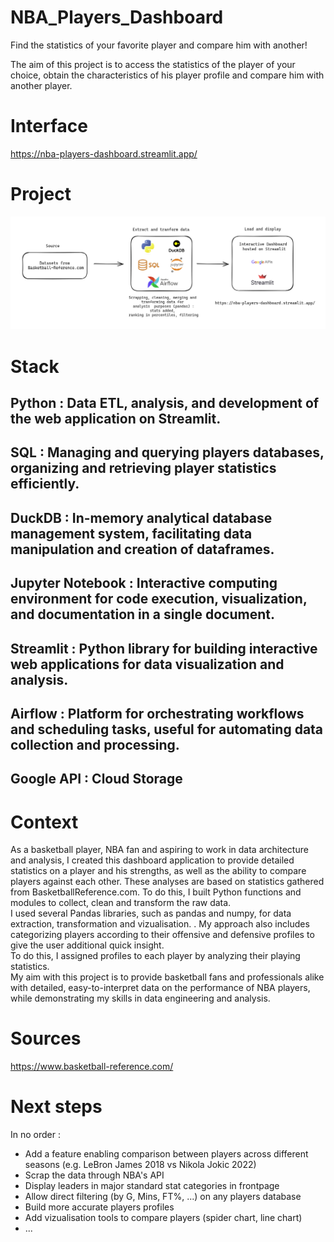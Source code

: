 # NBA_Players_Dashboard
Find the statistics of your favorite player and compare him with another!

The aim of this project is to access the statistics of the player of your choice, obtain the characteristics of his player profile and compare him with another player.

# Interface
https://nba-players-dashboard.streamlit.app/

# Project
![alt text](docs/schema_project.png)

# Stack

## Python : Data ETL, analysis, and development of the web application on Streamlit.
## SQL : Managing and querying players databases, organizing and retrieving player statistics efficiently.
## DuckDB : In-memory analytical database management system, facilitating data manipulation and creation of dataframes.
## Jupyter Notebook : Interactive computing environment for code execution, visualization, and documentation in a single document.
## Streamlit : Python library for building interactive web applications for data visualization and analysis.
## Airflow : Platform for orchestrating workflows and scheduling tasks, useful for automating data collection and processing.
## Google API : Cloud Storage

# Context
As a basketball player, NBA fan and aspiring to work in data architecture and analysis, I created this dashboard application to provide detailed statistics on a player and his strengths, as well as the ability to compare players against each other.
These analyses are based on statistics gathered from BasketballReference.com.
To do this, I built Python functions and modules to collect, clean and transform the raw data.  
I used several Pandas libraries, such as pandas and numpy, for data extraction, transformation and vizualisation. .
My approach also includes categorizing players according to their offensive and defensive profiles to give the user additional quick insight.  
To do this, I assigned profiles to each player by analyzing their playing statistics.  
My aim with this project is to provide basketball fans and professionals alike with detailed, easy-to-interpret data on the performance of NBA players, while demonstrating my skills in data engineering and analysis.

# Sources
https://www.basketball-reference.com/

# Next steps
In no order :
- Add a feature enabling comparison between players across different seasons (e.g. LeBron James 2018 vs Nikola Jokic 2022)
- Scrap the data through NBA's API
- Display leaders in major standard stat categories in frontpage
- Allow direct filtering (by G, Mins, FT%, ...) on any players database
- Build more accurate players profiles
- Add vizualisation tools to compare players (spider chart, line chart)
- ...
